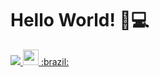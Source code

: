 <h1>
  Hello World!
  🤘💻
</h1>

<a href="carlosuhlmann@hotmail.com" alt="Email" target="_blank">
    <img src="https://img.shields.io/badge/-Email-B83121?style=flat-square&logo=gmail&logoColor=white" />  <img style="margin: 0 auto" src="https://github.com/eduardodsr/mypage/blob/master/brazil.gif" height="25"> :brazil:
  </a> 


